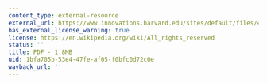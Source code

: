 ```yaml
---
content_type: external-resource
external_url: https://www.innovations.harvard.edu/sites/default/files/49663.pdf
has_external_license_warning: true
license: https://en.wikipedia.org/wiki/All_rights_reserved
status: ''
title: PDF - 1.8MB
uid: 1bfa705b-53e4-47fe-af05-f0bfc0d72c0e
wayback_url: ''
---
```

